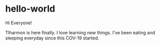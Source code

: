 # hello-world

Hi Everyone!

Tlharmon is here finally. I love learning new things. 
I've been eating and sleeping everyday since this COV-19 started. 
